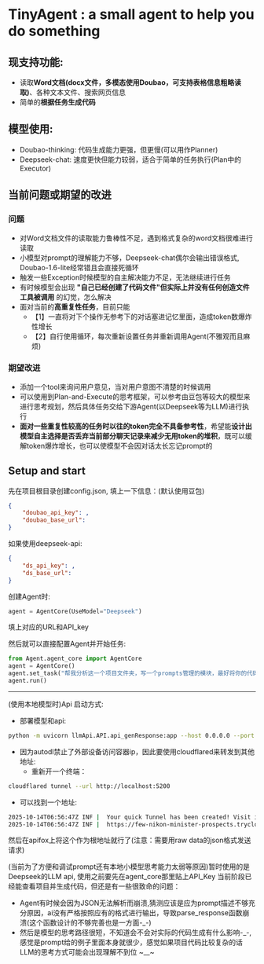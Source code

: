 # TinyAgent : a small agent to help you do something

## 现支持功能: 
- 读取**Word文档(docx文件，多模态使用Doubao，可支持表格信息粗略读取)**、各种文本文件、搜索网页信息
- 简单的**根据任务生成代码**

## 模型使用:
- Doubao-thinking: 代码生成能力更强，但更慢(可以用作Planner)
- Deepseek-chat: 速度更快但能力较弱，适合于简单的任务执行(Plan中的Executor)

## 当前问题或期望的改进
### 问题

- 对Word文档文件的读取能力鲁棒性不足，遇到格式复杂的word文档很难进行读取
- 小模型对prompt的理解能力不够，Deepseek-chat偶尔会输出错误格式, Doubao-1.6-lite经常错且会直接死循环
- 触发一些Exception时候模型的自主解决能力不足，无法继续进行任务
- 有时候模型会出现 **"自己已经创建了代码文件"但实际上并没有任何创造文件工具被调用** 的幻觉，怎么解决
- 面对当前的**高重复性任务**，目前只能
  - 【1】一直将对下个操作无参考下的对话塞进记忆里面，造成token数爆炸性增长
  - 【2】自行使用循环，每次重新设置任务并重新调用Agent(不雅观而且麻烦)

### 期望改进
- 添加一个tool来询问用户意见，当对用户意图不清楚的时候调用
- 可以使用到Plan-and-Execute的思考框架，可以参考由豆包等较大的模型来进行思考规划，然后具体任务交给下游Agent(以Deepseek等为LLM)进行执行
- **面对一些重复性较高的任务时以往的token完全不具备参考性**，希望能**设计出模型自主选择是否丢弃当前部分聊天记录来减少无用token的堆积**，既可以缓解token爆炸增长，也可以使模型不会因对话太长忘记prompt的


## Setup and start
先在项目根目录创建config.json, 填上一下信息：(默认使用豆包)
```JSON
{
    "doubao_api_key": ,
    "doubao_base_url": 
}
```
如果使用deepseek-api:
```JSON
{
    "ds_api_key": ,
    "ds_base_url": 
}
```
创建Agent时:
```python
agent = AgentCore(UseModel="Deepseek")
```


填上对应的URL和API_key

然后就可以直接配置Agent并开始任务: 
```Python
from Agent.agent_core import AgentCore
agent = AgentCore()
agent.set_task("帮我分析这一个项目文件夹，写一个prompts管理的模块，最好将你的代码放到一个文件夹里面")
agent.run()
```

---

(使用本地模型时)Api 启动方式:

- 部署模型和api:

```bash
python -m uvicorn llmApi.API.api_genResponse:app --host 0.0.0.0 --port 5200
```

- 因为autodl禁止了外部设备访问容器ip，因此要使用cloudflared来转发到其他地址:
  - 重新开一个终端：

```bash
cloudflared tunnel --url http://localhost:5200
```

- 可以找到一个地址: 

```bash
2025-10-14T06:56:47Z INF |  Your quick Tunnel has been created! Visit it at (it may take some time to be reachable):  |
2025-10-14T06:56:47Z INF |  https://few-nikon-minister-prospects.trycloudflare.com 
```

然后在apifox上将这个作为根地址就行了(注意：需要用raw data的json格式发送请求)

(当前为了方便和调试prompt还有本地小模型思考能力太弱等原因)暂时使用的是Deepseek的LLM api, 使用之前要先在agent_core那里贴上API_Key
当前阶段已经能查看项目并生成代码，但还是有一些很致命的问题：
- Agent有时候会因为JSON无法解析而崩溃,猜测应该是应为prompt描述不够充分原因，ai没有严格按照应有的格式进行输出，导致parse_response函数崩溃(这个函数设计的不够完善也是一方面-_-)
- 然后是模型的思考路径很短，不知道会不会对实际的代码生成有什么影响-_-, 感觉是prompt给的例子里面本身就很少，感觉如果项目代码比较复杂的话LLM的思考方式可能会出现理解不到位 ~__~

